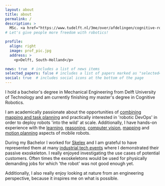 ```yaml
---
layout: about
title: about
permalink: /
description: >
  MSc. <a href="https://www.tudelft.nl/3me/over/afdelingen/cognitive-robotics-cor">Cognitive Robotics</a> 
# Let's give people more freedom with robotics!

profile:
  align: right
  image: prof_pic.jpg
  address: >
    <p>Delft, South-Holland</p>

news: true  # includes a list of news items
selected_papers: false # includes a list of papers marked as "selected={true}"
social: true  # includes social icons at the bottom of the page
---
```


I hold a bachelor's degree in Mechanical Engineering from Delft University of Technology and am currently finishing my master's degree in Cognitive Robotics. 

<!-- Now with my studies I can  -->
I am academically passionate about the opportunities of [combining mapping and task planning](https://h0uter.github.io/projects/2022-05-29-thesis/) and practically interested in 'robotic DevOps' in order to deploy robots 'into the wild' at scale.
Additionally, I have hands-on experience with the [learning](https://h0uter.github.io/projects/2020-04-20-MLDG-project/), [reasoning](https://h0uter.github.io/projects/2021-03-16-KRR/), [computer vision](https://h0uter.github.io/projects/2020-10-25-ml-for-robotics-project/), [mapping](https://h0uter.github.io/projects/2021-01-08-machine-perception-project/) and [motion planning](https://h0uter.github.io/projects/2021-01-08-quadrotor-mp-project/) aspects of mobile robots. 
<!-- Especially the synergy and robotic devOps is what I plan to learn more about in the future. -->

During my Bachelor I worked for [Skelex](https://www.skelex.com/) and I am grateful to have represented them at many [industrial tech events](https://h0uter.github.io/projects/2019-04-02-Hannover-Messe-Skelex/) where I demonstrated their passive exoskeleton. I really enjoyed investigating the use cases of potential customers. Often times the exoskeletons would be used for physically demanding jobs for which 'the robot' was not good enough yet.


<!-- I am also very interested in bionics.  -->
Additionally, I also really enjoy looking at nature from an engineering perspective, because it inspires me on what is possible.

<!-- since I believe that taking inspiration from nature is key to aproach to building better robots. -->

<!-- A strong source of motivation for me is my ambition to contribute to next-gen [robotic prosthetics development](https://youtu.be/CDsNZJTWw0w) at some point during my carreer. -->


